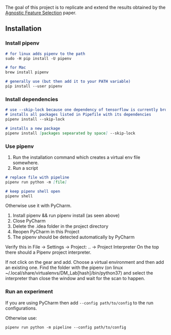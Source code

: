 The goal of this project is to replicate and extend the results obtained by the [Agnostic Feature Selection](https://www.ecmlpkdd2019.org/downloads/paper/744.pdf) paper.

## Installation
### Install pipenv
```markdown
# for linux adds pipenv to the path
sudo -H pip install -U pipenv

# for Mac
brew install pipenv

# generally use (but then add it to your PATH variable)
pip install --user pipenv
```

### Install dependencies
```markdown
# use --skip-lock because one dependency of tensorflow is currently broken
# installs all packages listed in Pipefile with its dependencies
pipenv install --skip-lock

# installs a new package
pipenv install [packages sepearated by space] --skip-lock
```

### Use pipenv
1. Run the installation command which creates a virtual env file somewhere.
2. Run a script

```markdown
# replace file with pipeline
pipenv run python -m [file]

# keep pipenv shell open
pipenv shell
```

Otherwise use it with PyCharm.
1. Install pipenv && run pipenv install (as seen above)
1. Close PyCharm
2. Delete the .idea folder in the project directory
3. Reopen PyCharm in this Project
4. The pipenv should be detected automatically by PyCharm

Verify this in File -> Settings -> Project: .. -> Project Interpreter
On the top there should a Pipenv project interpreter.

If not click on the gear and add. Choose a virtual environment and then add an existing one. Find the
folder with the pipenv (on linux ~/.local/share/virtualenvs/DM_Lab[hash]/bin/python37) and select the
interpreter than close the window and wait for the scan to happen.


### Run an experiment

If you are using PyCharm then add `--config path/to/config` to the run configurations.

Otherwise use:
```markdown
pipenv run python -m pipeline --config path/to/config
```